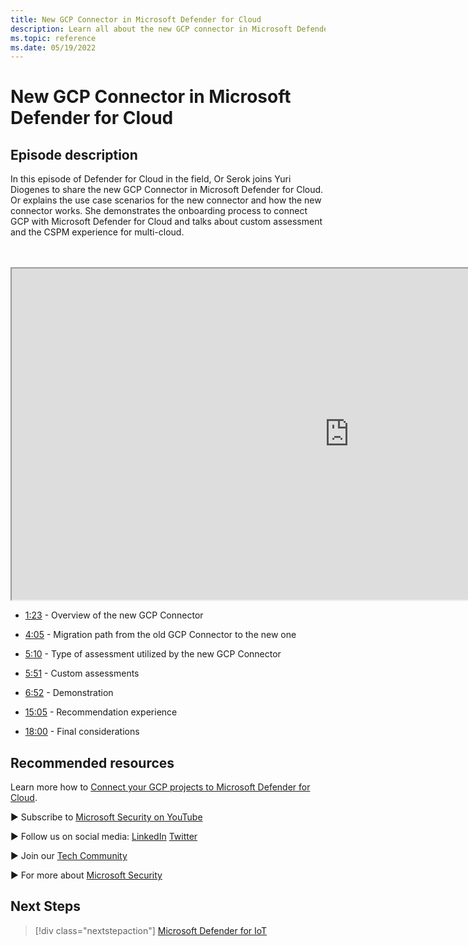 ```yaml
---
title: New GCP Connector in Microsoft Defender for Cloud
description: Learn all about the new GCP connector in Microsoft Defender for Cloud.
ms.topic: reference
ms.date: 05/19/2022
---
```


# New GCP Connector in Microsoft Defender for Cloud

## Episode description

In this episode of Defender for Cloud in the field, Or Serok joins Yuri Diogenes to share the new GCP Connector in Microsoft Defender for Cloud. Or explains the use case scenarios for the new connector and how the new connector works. She demonstrates the onboarding process to connect GCP with Microsoft Defender for Cloud and talks about custom assessment and the CSPM experience for multi-cloud.

<br>
<br>
<iframe src="https://aka.ms/docs/player?id=80ba04f0-1551-48f3-94a2-d2e82e7073c9" width="1080" height="530" max-width: 100%; min-width: 100%;"></iframe>

- [1:23](/shows/mdc-in-the-field/gcp-connector#time=01m23s) - Overview of the new GCP Connector

- [4:05](/shows/mdc-in-the-field/gcp-connector#time=04m05s) - Migration path from the old GCP Connector to the new one

- [5:10](/shows/mdc-in-the-field/gcp-connector#time=05m10s) - Type of assessment utilized by the new GCP Connector

- [5:51](/shows/mdc-in-the-field/gcp-connector#time=05m51s) - Custom assessments

- [6:52](/shows/mdc-in-the-field/gcp-connector#time=06m52s) - Demonstration

- [15:05](/shows/mdc-in-the-field/gcp-connector#time=15m05s) - Recommendation experience

- [18:00](/shows/mdc-in-the-field/gcp-connector#time=18m00s) - Final considerations

## Recommended resources
  
Learn more how to [Connect your GCP projects to Microsoft Defender for Cloud](quickstart-onboard-gcp.md).

► Subscribe to [Microsoft Security on YouTube](https://www.youtube.com/redirect?event=video_description&redir_token=QUFFLUhqa0ZoTml2Qm9kZ2pjRzNMUXFqVUwyNl80YVNtd3xBQ3Jtc0trVm9QM2Z0NlpOeC1KSUE2UEd1cVJ5aHQ0MTN6WjJEYmNlOG9rWC1KZ1ZqaTNmcHdOOHMtWXRLSGhUTVBhQlhhYzlUc2xmTHZtaUpkd1c4LUQzLWt1YmRTbkVQVE5EcTJIM0Foc042SGdQZU5acVRJbw&q=https%3A%2F%2Faka.ms%2FSubscribeMicrosoftSecurity)

► Follow us on social media: 
  [LinkedIn](https://www.youtube.com/redirect?event=video_description&redir_token=QUFFLUhqbFk5TXZuQld2NlpBRV9BQlJqMktYSm95WWhCZ3xBQ3Jtc0tsQU13MkNPWGNFZzVuem5zc05wcnp0VGxybHprVTkwS2todWw0b0VCWUl4a2ZKYVktNGM1TVFHTXpmajVLcjRKX0cwVFNJaDlzTld4MnhyenBuUGRCVmdoYzRZTjFmYXRTVlhpZGc4MHhoa3N6ZDhFMA&q=https%3A%2F%2Fwww.linkedin.com%2Fshowcase%2Fmicrosoft-security%2F)
  [Twitter](https://twitter.com/msftsecurity)

► Join our [Tech Community](https://aka.ms/SecurityTechCommunity)

► For more about [Microsoft Security](https://msft.it/6002T9HQY)

## Next Steps

> [!div class="nextstepaction"]
> [Microsoft Defender for IoT](episode-eight.md)
